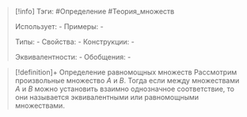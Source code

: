 > [!info]
> Тэги: #Определение #Теория_множеств 
> 
> Использует: *-*
> Примеры: *-*
> 
> Типы: *-*
> Свойства: *-*
> Конструкции: *-*
> 
> Эквивалентности: *-*
> Обобщения: *-*

> [!definition]+ Определение равномощных множеств
> Рассмотрим произвольные множество $A$ и $B$. Тогда если между множествами $A$ и $B$ можно установить взаимно однозначное соответствие, то они называется эквивалентными или равномощными множествами.